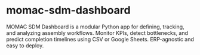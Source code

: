 # momac-sdm-dashboard
MOMAC SDM Dashboard is a modular Python app for defining, tracking, and analyzing assembly workflows. Monitor KPIs, detect bottlenecks, and predict completion timelines using CSV or Google Sheets. ERP-agnostic and easy to deploy.
